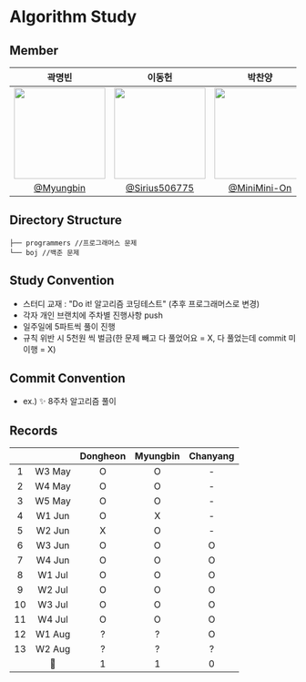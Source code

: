 # Algorithm Study

## Member
|                                   곽명빈                                     |                                       이동헌                                        |      박찬양      |                                                                               
|:--------------------------------------------------------------------------------:|:--------------------------------------------------------------------------------:|:--------------------------------------------------------------------------------:|
| <img width="160px" src="https://avatars.githubusercontent.com/u/62679812?v=4" /> | <img width="160px" src="https://avatars.githubusercontent.com/u/80760160?v=4" /> | <img width="160px" src="https://avatars.githubusercontent.com/u/120891914?v=4" /> | 
|                 [@Myungbin](https://github.com/Myungbin)                 |                      [@Sirius506775](https://github.com/Sirius506775)                      |                     [@MiniMini-On](https://github.com/MiniMini-On)                      |    
   

## Directory Structure
```
├── programmers //프로그래머스 문제
└── boj //백준 문제
```


## Study Convention
- 스터디 교재 :  "Do it! 알고리즘 코딩테스트" (추후 프로그래머스로 변경)
- 각자 개인 브랜치에 주차별 진행사항 push
- 일주일에 5파트씩 풀이 진행
- 규칙 위반 시 5천원 씩 벌금(한 문제 빼고 다 풀었어요 = X, 다 풀었는데 commit 미이행 = X)

## Commit Convention
- ex.) ✨ 8주차 알고리즘 풀이

## Records
|   |        | Dongheon | Myungbin | Chanyang |
|:-:|:------:|:--------:|:--------:|:--------:|
| 1 | W3 May |     O    |     O    |     -    |
| 2 | W4 May |     O    |     O    |     -    |
| 3 | W5 May |     O    |     O    |     -    |
| 4 | W1 Jun |     O    |     X    |     -    |
| 5 | W2 Jun |     X    |     O    |     -    |
| 6 | W3 Jun |     O    |     O    |     O    |
| 7 | W4 Jun |     O    |     O    |     O    |
| 8 | W1 Jul |     O    |     O    |     O    |
| 9 | W2 Jul |     O    |     O    |     O    |
| 10 | W3 Jul |     O    |     O    |     O    |
| 11 | W4 Jul |     O    |     O    |     O    |
| 12 | W1 Aug |     ?    |     ?    |     O    |
| 13 | W2 Aug |     ?    |     ?    |     ?    |
|   | 💸    |        1 |        1 |        0 |
